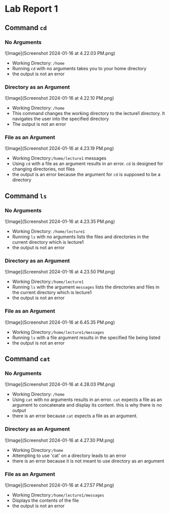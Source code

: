# Lab Report 1
## Command `cd`
### No Arguments 
![Image](Screenshot 2024-01-16 at 4.22.03 PM.png)
* Working Directory: `/home`
* Running `cd` with no arguments takes you to your home directory
* the output is not an error
### Directory as an Argument
![Image](Screenshot 2024-01-16 at 4.22.10 PM.png)
* Working Directory: `/home`
* This command changes the working directory to the lecture1 directory. It navigates the user into the specified directory
* The output is not an error
### File as an Argument
![Image](Screenshot 2024-01-16 at 4.23.19 PM.png)
* Working Directory:`/home/lecture1` messages
* Using `cd` with a file as an argument results in an error. `cd` is designed for changing directories, not files
* the output is an error because the argument for `cd` is supposed to be a directory
## Command `ls`
### No Arguments
![Image](Screenshot 2024-01-16 at 4.23.35 PM.png)
* Working Directory: `/home/lecture1`
* Running `ls` with no arguments lists the files and directories in the current directory which is lecture1
* the output is not an error
### Directory as an Argument
![Image](Screenshot 2024-01-16 at 4.23.50 PM.png)
* Working Directory:`/home/lecture1`
* Running `ls` with the argument `messages` lists the directories and files in the current directory which is lecture1
* the output is not an error
### File as an Argument
![Image](Screenshot 2024-01-16 at 6.45.35 PM.png)
* Working Directory:`/home/lecture1/messages`
* Running `ls` with a file argument results in the specified file being listed
* the output is not an error
## Command `cat`
### No Arguments
![Image](Screenshot 2024-01-16 at 4.28.03 PM.png)
* Working Directory: `/home`
* Using `cat` with no arguments results in an error. `cat` expects a file as an argument to concatenate and display its content. this is why there is no output
* there is an error because `cat` expects a file as an argument.
### Directory as an Argument
![Image](Screenshot 2024-01-16 at 4.27.30 PM.png)
* Working Directory:`/home`
* Attempting to use 'cat' on a directory leads to an error
* there is an error because it is not meant to use directory as an argument
### File as an Argument
![Image](Screenshot 2024-01-16 at 4.27.57 PM.png)
* Working Directory:`/home/lecture1/messages`
* Displays the contents of the file
* the output is not an error
